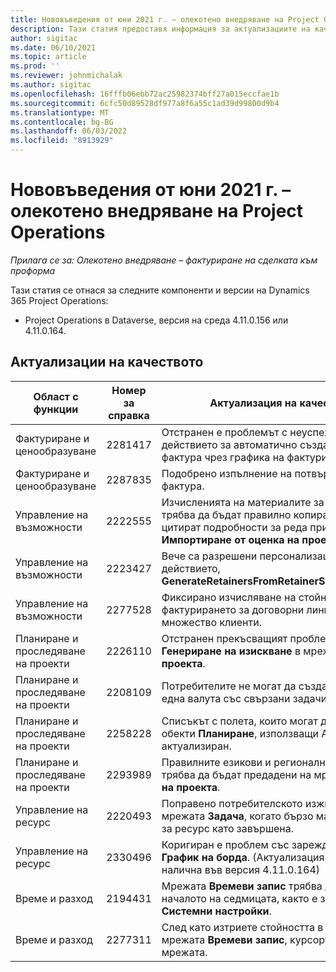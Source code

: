 ```yaml
---
title: Нововъведения от юни 2021 г. – олекотено внедряване на Project Operations
description: Тази статия предоставя информация за актуализациите на качеството, налични в изданието на олекотено внедряване на Project Operations от юни 2021.
author: sigitac
ms.date: 06/10/2021
ms.topic: article
ms.prod: ''
ms.reviewer: johnmichalak
ms.author: sigitac
ms.openlocfilehash: 16fffb06ebb72ac25982374bff27a015eccfae1b
ms.sourcegitcommit: 6cfc50d89528df977a8f6a55c1ad39d99800d9b4
ms.translationtype: MT
ms.contentlocale: bg-BG
ms.lasthandoff: 06/03/2022
ms.locfileid: "8913929"
---
```

# <a name="whats-new-june-2021---project-operations-lite-deployment"></a>Нововъведения от юни 2021 г. – олекотено внедряване на Project Operations

_Прилага се за: Олекотено внедряване – фактуриране на сделката към проформа_

Тази статия се отнася за следните компоненти и версии на Dynamics 365 Project Operations:

  - Project Operations в Dataverse, версия на среда 4.11.0.156 или 4.11.0.164.

## <a name="quality-updates"></a>Актуализации на качеството

| **Област с функции** | **Номер за справка** | **Актуализация на качеството** |
| --- | --- | --- |
| Фактуриране и ценообразуване | 2281417 | Отстранен е проблемът с неуспеха на действието за автоматично създаване на фактура чрез графика на фактурите. |
| Фактуриране и ценообразуване | 2287835 |   Подобрено изпълнение на потвърждението на фактура. |
| Управление на възможности | 2222555 | Изчисленията на материалите за таксуване трябва да бъдат правилно копирани, за да се цитират подробности за реда при използване **Импортиране от оценка на проекта**. |
| Управление на възможности | 2223427 | Вече са разрешени персонализации за действието, **GenerateRetainersFromRetainerScheduleOptions**. |
| Управление на възможности | 2277528 | Фиксирано изчисляване на стойността на фактурирането за договорни линии на проект с множество клиенти. |
| Планиране и проследяване на проекти | 2226110 | Отстранен прекъсващият проблем с функцията **Генериране на изискване** в мрежата **Екип на проекта**. |
| Планиране и проследяване на проекти | 2208109 | Потребителите не могат да създадат проект в една валута със свързани задачи в друга валута. |
| Планиране и проследяване на проекти | 2258228 | Списъкът с полета, които могат да се променят с обекти **Планиране**, използващи API на графика е актуализиран. |
| Планиране и проследяване на проекти | 2293989 | Правилните езикови и регионални настройки трябва да бъдат предадени на мрежата **Задачи на проекта**.|
| Управление на ресурс | 2220493 | Поправено потребителското изживяване в мрежата **Задача**, когато бързо маркирате заявка за ресурс като завършена. |
| Управление на ресурс | 2330496 | Коригиран е проблем със зареждането на **График на борда**. (Актуализация на качеството е налична във версия 4.11.0.164) |
| Време и разход | 2194431 | Мрежата **Времеви запис** трябва да уважава началото на седмицата, както е зададено в **Системни настройки**. |
| Време и разход | 2277311 | След като изтриете стойността в клетка в мрежата **Времеви запис**, курсорът остава в мрежата. |
